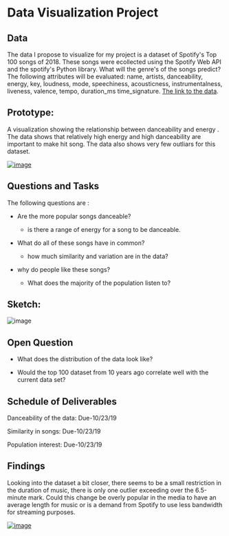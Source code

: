 # Data Visualization Project

## Data
The data I propose to visualize for my project is a dataset of Spotify's Top 100 songs of 2018. These songs were ecollected using the Spotify Web API and the spotify's Python library. What will the genre's of the songs predict? The following attributes will be evaluated: name, artists, danceability, energy, key, loudness, mode, speechiness, acousticness, instrumentalness, liveness, valence, tempo, duration_ms 	time_signature. [The link to the data](https://www.kaggle.com/nadintamer/top-spotify-tracks-of-2018).

## Prototype:
A visualization showing the relationship between danceability and energy . The data shows that relatively high energy and high danceability are important to make hit song. The data also shows very few outliars for this dataset.

[![image](https://user-images.githubusercontent.com/44887761/66096192-329cb100-e568-11e9-89c1-c89f054f9702.png)](https://beta.vizhub.com/samemurk21/6af3bc82208e4a56a695f4b0473640d7)

## Questions and Tasks

The following questions are : 

* Are the more popular songs danceable?
  * is there a range of energy for a song to be danceable.

* What do all of these songs have in common?
  * how much similarity and variation are in the data?

* why do people like these songs?
  * What does the majority of the population listen to?


## Sketch:
![image](https://user-images.githubusercontent.com/44887761/66096839-3f220900-e56a-11e9-98e6-eea0e32f7d40.png)

## Open Question
* What does the distribution of the data look like?

* Would the top 100 dataset from 10 years ago correlate well with the current data set?

## Schedule of Deliverables

Danceability of the data:                     Due-10/23/19

Similarity in songs:                          Due-10/23/19

Population interest:                          Due-10/23/19

## Findings 
Looking into the dataset a bit closer, there seems to be a small restriction in the duration of music, there is only one outlier exceeding over the 6.5-minute mark. Could this change be overly popular in the media to have an average length for music or is a demand from Spotify to use less bandwidth for streaming purposes.

[![image](https://user-images.githubusercontent.com/44887761/66365301-81788b00-e95a-11e9-9f2b-0926c0a29d86.png)](https://beta.vizhub.com/samemurk21/9bac56d08115406e91f0876c2bd1372d?edit=files&file=index.html)

